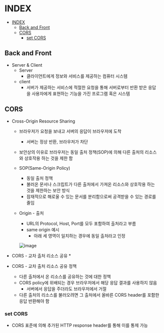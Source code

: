 # INDEX

- [INDEX](#index)
  - [Back and Front](#back-and-front)
  - [CORS](#cors)
    - [set CORS](#set-cors)

## Back and Front

* Server & Client
  * Server
    * 클라이언트에게 정보와 서비스를 제공하는 컴퓨터 시스템
  * client
    * 서버가 제공하는 서비스에 적절한 요청을 통해 서버로부터 반환 받은 응답을 사용자에게 표현하는 기능을 가진 프로그램 혹은 시스템

## CORS

* Cross-Origin Resource Sharing
  * 브라우저가 요청을 보내고 서버의 응답이 브라우저에 도착
    * 서버는 정상 반환, 브라우저가 차단
  * 보안상의 이유로 브라우저는 동일 출처 정책(SOP)에 의해 다른 출처의 리소스와 상호작용 하는 것을 제한 함
  * SOP(Same-Origin Policy)
    * 동일 출처 정책
    * 불러온 문서나 스크립트가 다른 출처에서 가져온 리소스와 상호작용 하는 것을 제한하는 보안 방식
    * 잠재적으로 해로울 수 있는 문서를 분리함으로써 공격받을 수 있는 경로를 줄임
  * Origin - 출처
    * URL의 Protocol, Host, Port를 모두 포함하여 출처라고 부름
    * same origin 예시
      * 아래 세 영역이 일치하는 경우에 동일 출처라고 인정

    ![image](https://github.com/rlaehd12/TIL/assets/122508528/bc10fca9-1258-402b-97e1-4aab1c1de238)

* CORS - 교차 출처 리소스 공유
  * 
* CORS - 교차 출처 리소스 공유 정책
  * 다른 출처에서 온 리소스를 공유하는 것에 대한 정책
  * CORS policy에 위배되는 경우 브라우저에서 해당 응답 결과를 사용하지 않음
    * 서버에서 응답을 주더라도 브라우저에서 거절
  * 다른 출처의 리소스를 불러오려면 그 출처에서 올바른 CORS header를 포함한 응답 반환해야 함

### set CORS

* CORS 표준에 의해 추가된 HTTP response header를 통해 이를 통제 가능

